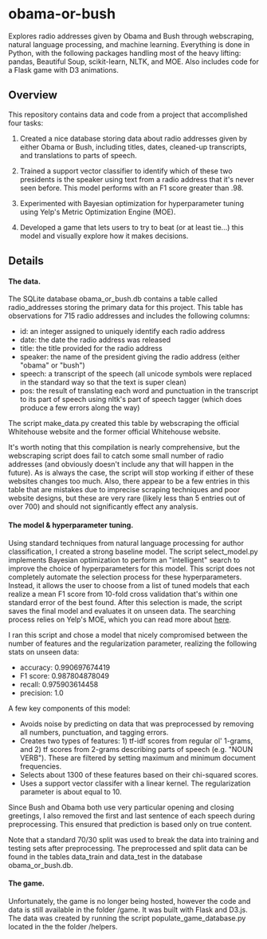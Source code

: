 
# obama-or-bush

Explores radio addresses given by Obama and Bush through webscraping, natural language processing, and machine learning. Everything is done in Python, with the following packages handling most of the heavy lifting: pandas, Beautiful Soup, scikit-learn, NLTK, and MOE. Also includes code for a Flask game with D3 animations. 

## Overview 

This repository contains data and code from a project that accomplished four tasks: 

1. Created a nice database storing data about radio addresses given by either Obama or Bush, including titles, dates, cleaned-up transcripts, and translations to parts of speech.

2. Trained a support vector classifier to identify which of these two presidents is the speaker using text from a radio address that it's never seen before. This model performs with an F1 score greater than .98. 

3. Experimented with Bayesian optimization for hyperparameter tuning using Yelp's Metric Optimization Engine (MOE). 

4. Developed a game that lets users to try to beat (or at least tie...) this model and visually explore how it makes decisions. 


## Details

#### The data.

The SQLite database obama\_or\_bush.db contains a table called radio\_addresses storing the primary data for this project. This table has observations for 715 radio addresses and includes the following columns:

* id: an integer assigned to uniquely identify each radio address
* date: the date the radio address was released
* title: the title provided for the radio address
* speaker: the name of the president giving the radio address (either "obama" or "bush")
* speech: a transcript of the speech (all unicode symbols were replaced in the standard way so that the text is super clean)
* pos: the result of translating each word and punctuation in the transcript to its part of speech using nltk's part of speech tagger (which does produce a few errors along the way)

The script make\_data.py created this table by webscraping the official Whitehouse website and the former official Whitehouse website. 

It's worth noting that this compilation is nearly comprehensive, but the webscraping script does fail to catch some small number of radio addresses (and obviously doesn't include any that will happen in the future). As is always the case, the script will stop working if either of these websites changes too much. Also, there appear to be a few entries in this table that are mistakes due to imprecise scraping techniques and poor website designs, but these are very rare (likely less than 5 entries out of over 700) and should not significantly effect any analysis. 

#### The model & hyperparameter tuning.

Using standard techniques from natural language processing for author classification, I created a strong baseline model. The script select\_model.py implements Bayesian optimization to perform an "intelligent" search to improve the choice of hyperparameters for this model. This script does not completely automate the selection process for these hyperparameters. Instead, it allows the user to choose from a list of tuned models that each realize a mean F1 score from 10-fold cross validation that's within one standard error of the best found. After this selection is made, the script saves the final model and evaluates it on unseen data.  The searching process relies on Yelp's MOE, which you can read more about [here](http://yelp.github.io/MOE/).

I ran this script and chose a model that nicely compromised between the number of features and the regularization parameter, realizing the following stats on unseen data:

* accuracy: 0.990697674419
* F1 score: 0.987804878049
* recall: 0.975903614458
* precision: 1.0

A few key components of this model: 

* Avoids noise by predicting on data that was preprocessed by removing all numbers, punctuation, and tagging errors. 
* Creates two types of features: 1) tf-idf scores from regular ol' 1-grams, and 2) tf scores from 2-grams describing parts of speech (e.g. "NOUN VERB"). These are filtered by setting maximum and minimum document frequencies. 
* Selects about 1300 of these features based on their chi-squared scores. 
* Uses a support vector classifer with a linear kernel. The regularization parameter is about equal to 10. 

Since Bush and Obama both use very particular opening and closing greetings, I also removed the first and last sentence of each speech during preprocessing. This ensured that prediction is based only on true content. 

Note that a standard 70/30 split was used to break the data into training and testing sets after preprocessing. The preprocessed and split data can be found in the tables data\_train and data\_test in the database obama\_or\_bush.db.


#### The game.

Unfortunately, the game is no longer being hosted, however the code and data is still available in the folder /game. It was built with Flask and D3.js. The data was created by running the script populate\_game\_database.py located in the the folder /helpers.
